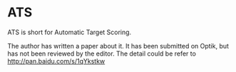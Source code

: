 # ATS 
ATS is short for Automatic Target Scoring.

The author has written a paper about it. It has been submitted on Optik, but has not been reviewed by the editor. 
The detail could be refer to http://pan.baidu.com/s/1qYkstkw
